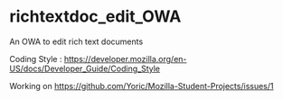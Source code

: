 richtextdoc_edit_OWA
====================

An OWA to edit rich text documents

Coding Style : https://developer.mozilla.org/en-US/docs/Developer_Guide/Coding_Style

Working on https://github.com/Yoric/Mozilla-Student-Projects/issues/1